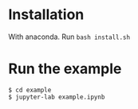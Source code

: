 # Installation

With anaconda. Run `bash install.sh`

# Run the example

    $ cd example
    $ jupyter-lab example.ipynb

